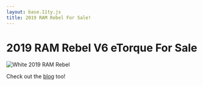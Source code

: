 ```yaml
---
layout: base.11ty.js
title: 2019 RAM Rebel For Sale!
---
```


# 2019 RAM Rebel V6 eTorque For Sale

![White 2019 RAM Rebel](/ramfront1.jpeg)

Check out the [blog](/blog) too!
